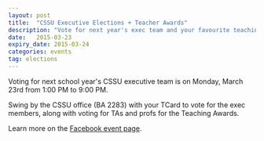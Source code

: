 ```yaml
---
layout: post
title:  "CSSU Executive Elections + Teacher Awards"
description: "Vote for next year's exec team and your favourite teaching staff!"
date:   2015-03-23
expiry_date: 2015-03-24
categories: events
tag: elections
---
```


Voting for next school year's CSSU executive team is on Monday, March 23rd from 1:00 PM to 9:00 PM. 

Swing by the CSSU office (BA 2283) with your TCard to vote for the exec members, along with voting for TAs and profs for the Teaching Awards.

Learn more on the [Facebook event page](https://www.facebook.com/events/1579701128968799/).

